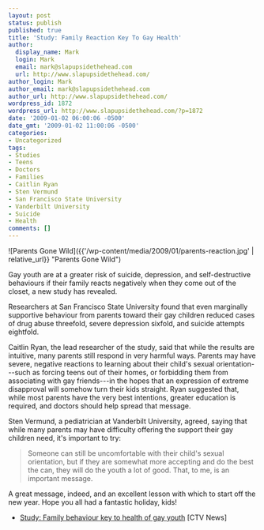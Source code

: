 ```yaml
---
layout: post
status: publish
published: true
title: 'Study: Family Reaction Key To Gay Health'
author:
  display_name: Mark
  login: Mark
  email: mark@slapupsidethehead.com
  url: http://www.slapupsidethehead.com/
author_login: Mark
author_email: mark@slapupsidethehead.com
author_url: http://www.slapupsidethehead.com/
wordpress_id: 1872
wordpress_url: http://www.slapupsidethehead.com/?p=1872
date: '2009-01-02 06:00:06 -0500'
date_gmt: '2009-01-02 11:00:06 -0500'
categories:
- Uncategorized
tags:
- Studies
- Teens
- Doctors
- Families
- Caitlin Ryan
- Sten Vermund
- San Francisco State University
- Vanderbilt University
- Suicide
- Health
comments: []
---
```

![Parents Gone Wild]({{'/wp-content/media/2009/01/parents-reaction.jpg' | relative_url}} "Parents Gone Wild")

Gay youth are at a greater risk of suicide, depression, and self-destructive behaviours if their family reacts negatively when they come out of the closet, a new study has revealed.

Researchers at San Francisco State University found that even marginally supportive behaviour from parents toward their gay children reduced cases of drug abuse threefold,  severe depression sixfold, and suicide attempts eightfold.

Caitlin Ryan, the lead researcher of the study, said that while the results are intuitive, many parents still respond in very harmful ways.  Parents may have severe, negative reactions to learning about their child's sexual orientation---such as forcing teens out of their homes, or forbidding them from associating with gay friends---in the hopes that an expression of extreme disapproval will somehow turn their kids straight. Ryan suggested that, while most parents have the very best intentions, greater education is required, and doctors should help spread that message.

Sten Vermund, a pediatrician at Vanderbilt University, agreed, saying that while many parents may have difficulty offering the support their gay children need, it's important to try:

> Someone can still be uncomfortable with their child's sexual orientation, but if they are somewhat more accepting and do the best the can, they will do the youth a lot of good. That, to me, is an important message.

A great message, indeed, and an excellent lesson with which to start off the new year. Hope you all had a fantastic holiday, kids!

- [Study: Family behaviour key to health of gay youth](http://www.ctv.ca/servlet/ArticleNews/story/CTVNews/20081229/TEENs_gay_081229/20081229?hub=Health) [CTV News]
